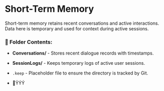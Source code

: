 # Short-Term Memory  
Short-term memory retains recent conversations and active interactions. Data here is temporary and used for context during active sessions.

### 📂 Folder Contents:
- **Conversations/** - Stores recent dialogue records with timestamps.  
- **SessionLogs/** - Keeps temporary logs of active user sessions.  
- `.keep` - Placeholder file to ensure the directory is tracked by Git.

- 🥀ŸÝÝ
